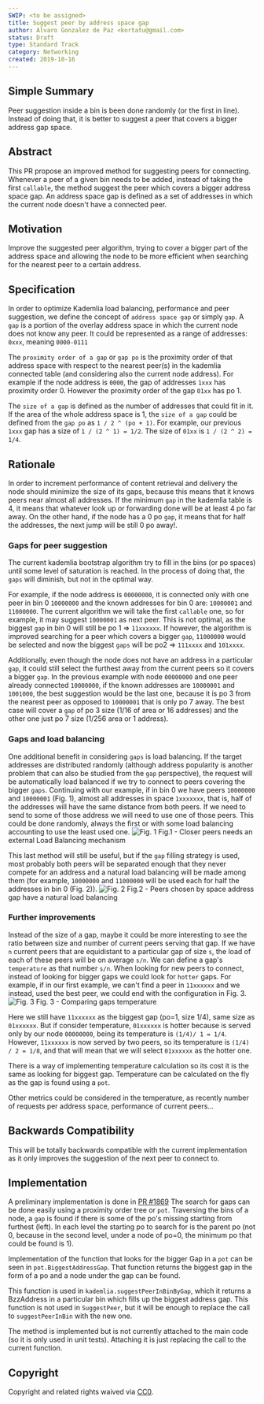 ```yaml
---
SWIP: <to be assigned>
title: Suggest peer by address space gap
author: Alvaro Gonzalez de Paz <kortatu@gmail.com>
status: Draft
type: Standard Track
category: Networking
created: 2019-10-16
---
```


## Simple Summary
Peer suggestion inside a bin is been done randomly (or the first in line). Instead of doing that, it is better to suggest
a peer that covers a bigger address gap space.

## Abstract
This PR propose an improved method for suggesting peers for connecting. Whenever a peer of a given bin needs to be added,
instead of taking the first `callable`, the method suggest the peer which covers a bigger address space gap. 
An address space gap is defined as a set of addresses in which the current node doesn't have a connected peer.

## Motivation
Improve the suggested peer algorithm, trying to cover a bigger part of the address space and allowing the node to be 
more efficient when searching for the nearest peer to a certain address.

## Specification
<!--The technical specification should describe the syntax and semantics of any new feature. The specification should be detailed enough to allow competing, interoperable implementations for the current Swarm platform and future client implementations.-->
In order to optimize Kademlia load balancing, performance and peer suggestion, we define the concept of `address space gap`
or simply `gap`. 
A `gap` is a portion of the overlay address space in which the current node does not know any peer. It could be represented
as a range of addresses: `0xxx`, meaning `0000-0111`

The `proximity order of a gap` or `gap po` is the proximity order of that address space with respect to the nearest peer(s)
in the kademlia connected table (and considering also the current node address). For example if the node address is `0000`, 
the gap of addresses `1xxx` has proximity order 0. However the proximity order of the gap `01xx` has po 1.
  
The `size of a gap` is defined as the number of addresses that could fit in it. If the area of the whole address space is 1,
the `size of a gap` could be defined from the `gap po` as `1 / 2 ^ (po + 1)`. For example, our previous `1xxx` gap has a size of
`1 / (2 ^ 1) = 1/2`. The size of `01xx` is `1 / (2 ^ 2) = 1/4`. 

## Rationale
In order to increment performance of content retrieval and delivery the node should minimize the size of its gaps, because this 
means that it knows peers near almost all addresses. If the minimum `gap` in the kademlia table is 4, it means that whatever 
look up or forwarding done will be at least 4 po far away. On the other hand, if the node has a 0 po `gap`, it means that
for half the addresses, the next jump will be still 0 po away!.


### Gaps for peer suggestion
The current kademlia bootstrap algorithm try to fill in the bins (or po spaces) until some level of saturation is reached.
In the process of doing that, the `gaps` will diminish, but not in the optimal way.

For example, if the node address is `00000000`, it is connected only with one peer in bin 0 `10000000` and the known 
addresses for bin 0 are: `10000001` and `11000000`. The current algorithm we will take the first `callable` one, so 
for example, it may suggest `10000001` as next peer. This is not optimal, as the biggest `gap` in bin 0 will still be 
po 1 => `11xxxxxx`. If however, the algorithm is improved searching for a peer which covers a bigger `gap`, `11000000` would
be selected and now the biggest `gaps` will be po2 => `111xxxx` and `101xxxx`.

Additionally, even though the node does not have an address in a particular `gap`, it could still select the furthest away 
from the current peers so it covers a bigger `gap`. In the previous example with node `00000000` and one peer already connected
`10000000`, if the known addresses are `10000001` and `1001000`, the best suggestion would be the last one, because it is po 3
from the nearest peer as opposed to `10000001` that is only po 7 away. The best case will cover a `gap` of po 3 size 
(1/16 of area or 16 addresses) and the other one just po 7 size (1/256 area or 1 address).

### Gaps and load balancing
One additional benefit in considering `gaps` is load balancing. If the target addresses are distributed randomly 
(although address popularity is another problem that can also be studied from the `gap` perspective), the request will
be automatically load balanced if we try to connect to peers covering the bigger `gaps`. Continuing with our example,
if in bin 0 we have peers `10000000` and `10000001` (Fig. 1), almost all addresses in space `1xxxxxxx`, that is, half of the 
addresses will have the same distance from both peers. If we need to send to some of those address we will need to use
one of those peers. This could be done randomly, always the first or with some load balancing accounting to use the least
used one. 
![Fig. 1](https://raw.githubusercontent.com/kortatu/swarm_doc/master/address_space_gaps-lb-1.png)
Fig.1 - Closer peers needs an external Load Balancing mechanism

This last method will still be useful, but if the `gap` filling strategy is used, most probably both peers will
be separated enough that they never compete for an address and a natural load balancing will be made among them (for example,
`10000000` and `11000000` will be used each for half the addresses in bin 0 (Fig. 2)).
![Fig. 2](https://raw.githubusercontent.com/kortatu/swarm_doc/master/address_space_gaps-lb-2.png)
Fig.2 - Peers chosen by space address gap have a natural load balancing

### Further improvements
 Instead of the size of a gap, maybe it could be more interesting to see the ratio between size and number of current 
 peers serving that gap. If we have `n` current peers that are equidistant to a particular gap of size `s`,
the load of each of these peers will be on average `s/n`. 
We can define a gap's `temperature` as that number `s/n`. When looking for new peers to connect, instead of looking for
bigger gaps we could look for `hotter` gaps.
For example, if in our first example, we can't find a peer in `11xxxxxx` and we instead, used the best peer, we could end
with the configuration in Fig. 3.
![Fig. 3](https://raw.githubusercontent.com/kortatu/swarm_doc/master/address_space_gaps-lb-3.png)
Fig. 3 - Comparing gaps temperature

Here we still have `11xxxxxx` as the biggest gap (po=1, size 1/4), same size as `01xxxxxx`. But if consider temperature,
`01xxxxxx` is hotter because is served only by our node `00000000`, being its temperature is `(1/4)/ 1 = 1/4`. However,
`11xxxxxx` is now served by two peers, so its temperature is `(1/4) / 2 = 1/8`, and that will mean that we will select
`01xxxxxx` as the hotter one.

There is a way of implementing temperature calculation so its cost it is the same as looking for biggest gap. Temperature
can be calculated on the fly as the gap is found using a `pot`.

Other metrics could be considered in the temperature, as recently number of requests per address space, performance of
current peers...

## Backwards Compatibility
This will be totally backwards compatible with the current implementation as it only improves the suggestion of the 
next peer to connect to.

## Implementation
A preliminary implementation is done in [PR #1869](https://github.com/ethersphere/swarm/pull/1869) 
The search for gaps can be done easily using a proximity order tree or `pot`. Traversing the bins of a node, a `gap` is
found if there is some of the po's missing starting from furthest (left). In each level the starting po to search for is the
parent po (not 0, because in the second level, under a node of po=0, the minimum po that could be found is 1).

Implementation of the function that looks for the bigger Gap in a `pot` can be seen in
`pot.BiggestAddressGap`. That function returns the biggest gap in the form of a po and
a node under the gap can be found.

This function is used in `kademlia.suggestPeerInBinByGap`, which it returns a BzzAddress in a particular bin which fills
 up the biggest address gap. This function is not used in `SuggestPeer`, but it will be enough to replace the call to 
 `suggestPeerInBin` with the new one.

The method is implemented but is not currently attached to the main code (so it is only used in unit tests). 
Attaching it is just replacing the call to the current function. 

## Copyright
Copyright and related rights waived via [CC0](https://creativecommons.org/publicdomain/zero/1.0/).
